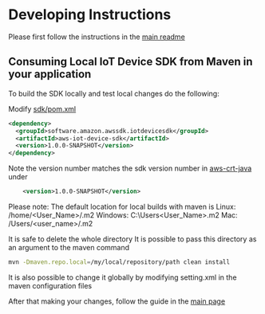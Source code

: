 # Developing Instructions

Please first follow the instructions in the [main readme](../README.md)

## Consuming Local IoT Device SDK from Maven in your application
To build the SDK locally and test local changes do the following: 

Modify [sdk/pom.xml](https://github.com/aws/aws-iot-device-sdk-java-v2/sdk/pom.xml)
``` xml
<dependency>
  <groupId>software.amazon.awssdk.iotdevicesdk</groupId>
  <artifactId>aws-iot-device-sdk</artifactId>
  <version>1.0.0-SNAPSHOT</version>
</dependency>
```
Note the version number matches the sdk version number in [aws-crt-java](https://github.com/awslabs/aws-crt-java/pom.xml)
under
```xml
    <version>1.0.0-SNAPSHOT</version>
```

Please note: The default location for local builds with maven is
Linux: /home/<User_Name>/.m2
Windows: C:\Users\<User\_Name>\.m2
Mac: /Users/<user_name>/.m2

It is safe to delete the whole directory
It is possible to pass this directory as an argument to the maven command
```bash
mvn -Dmaven.repo.local=/my/local/repository/path clean install
```
It is also possible to change it globally by modifying setting.xml in the maven
configuration files

After that making your changes, follow the guide in the [main page](../README.md)
